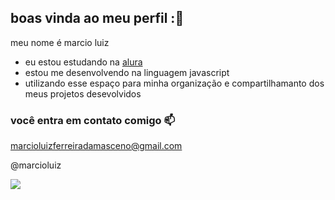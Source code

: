 ## boas vinda ao meu perfil :🖤

meu nome é marcio luiz 

- eu estou estudando na [alura](httsp://www.alura.com.br)
- estou me desenvolvendo na linguagem javascript
- utilizando esse espaço para minha organização e compartilhamanto dos meus projetos desevolvidos

### você entra em contato comigo 📫

marcioluizferreiradamasceno@gmail.com

@marcioluiz

![](https://media1.tenor.com/m/CklorS0ZlHMAAAAC/naruto-weird-face.gif)

